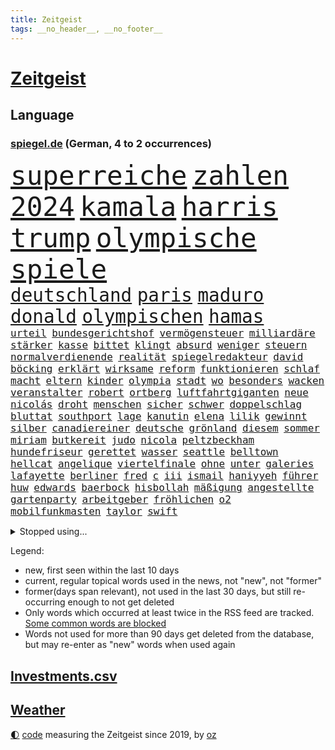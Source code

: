 ```yaml
---
title: Zeitgeist
tags: __no_header__, __no_footer__
---
```


# [Zeitgeist](https://oliz.io/zeitgeist/)

## Language

<h3><a href="https://www.spiegel.de" target="_blank">spiegel.de</a> (German, 4 to 2 occurrences)</h3>
<p style="font-family:monospace">
<span style="font-size:32pt"><a href="news_links.html#superreiche" class="current">superreiche</a></span>
<span style="font-size:32pt"><a href="news_links.html#zahlen" class="current">zahlen</a></span>
<span style="font-size:32pt"><a href="news_links.html#2024" class="current">2024</a></span>
<span style="font-size:32pt"><a href="news_links.html#kamala" class="current">kamala</a></span>
<span style="font-size:32pt"><a href="news_links.html#harris" class="current">harris</a></span>
<span style="font-size:32pt"><a href="news_links.html#trump" class="current">trump</a></span>
<span style="font-size:32pt"><a href="news_links.html#olympische" class="current">olympische</a></span>
<span style="font-size:32pt"><a href="news_links.html#spiele" class="current">spiele</a></span>
<br>
<span style="font-size:22pt"><a href="news_links.html#deutschland" class="current">deutschland</a></span>
<span style="font-size:22pt"><a href="news_links.html#paris" class="current">paris</a></span>
<span style="font-size:22pt"><a href="news_links.html#maduro" class="new">maduro</a></span>
<span style="font-size:22pt"><a href="news_links.html#donald" class="current">donald</a></span>
<span style="font-size:22pt"><a href="news_links.html#olympischen" class="current">olympischen</a></span>
<span style="font-size:22pt"><a href="news_links.html#hamas" class="current">hamas</a></span>
<br>
<span style="font-size:12pt"><a href="news_links.html#urteil" class="current">urteil</a></span>
<span style="font-size:12pt"><a href="news_links.html#bundesgerichtshof" class="current">bundesgerichtshof</a></span>
<span style="font-size:12pt"><a href="news_links.html#vermögensteuer" class="new">vermögensteuer</a></span>
<span style="font-size:12pt"><a href="news_links.html#milliardäre" class="current">milliardäre</a></span>
<span style="font-size:12pt"><a href="news_links.html#stärker" class="current">stärker</a></span>
<span style="font-size:12pt"><a href="news_links.html#kasse" class="current">kasse</a></span>
<span style="font-size:12pt"><a href="news_links.html#bittet" class="current">bittet</a></span>
<span style="font-size:12pt"><a href="news_links.html#klingt" class="current">klingt</a></span>
<span style="font-size:12pt"><a href="news_links.html#absurd" class="current">absurd</a></span>
<span style="font-size:12pt"><a href="news_links.html#weniger" class="current">weniger</a></span>
<span style="font-size:12pt"><a href="news_links.html#steuern" class="current">steuern</a></span>
<span style="font-size:12pt"><a href="news_links.html#normalverdienende" class="new">normalverdienende</a></span>
<span style="font-size:12pt"><a href="news_links.html#realität" class="current">realität</a></span>
<span style="font-size:12pt"><a href="news_links.html#spiegelredakteur" class="current">spiegelredakteur</a></span>
<span style="font-size:12pt"><a href="news_links.html#david" class="current">david</a></span>
<span style="font-size:12pt"><a href="news_links.html#böcking" class="new">böcking</a></span>
<span style="font-size:12pt"><a href="news_links.html#erklärt" class="current">erklärt</a></span>
<span style="font-size:12pt"><a href="news_links.html#wirksame" class="new">wirksame</a></span>
<span style="font-size:12pt"><a href="news_links.html#reform" class="current">reform</a></span>
<span style="font-size:12pt"><a href="news_links.html#funktionieren" class="current">funktionieren</a></span>
<span style="font-size:12pt"><a href="news_links.html#schlaf" class="current">schlaf</a></span>
<span style="font-size:12pt"><a href="news_links.html#macht" class="current">macht</a></span>
<span style="font-size:12pt"><a href="news_links.html#eltern" class="current">eltern</a></span>
<span style="font-size:12pt"><a href="news_links.html#kinder" class="current">kinder</a></span>
<span style="font-size:12pt"><a href="news_links.html#olympia" class="current">olympia</a></span>
<span style="font-size:12pt"><a href="news_links.html#stadt" class="current">stadt</a></span>
<span style="font-size:12pt"><a href="news_links.html#wo" class="current">wo</a></span>
<span style="font-size:12pt"><a href="news_links.html#besonders" class="current">besonders</a></span>
<span style="font-size:12pt"><a href="news_links.html#wacken" class="new">wacken</a></span>
<span style="font-size:12pt"><a href="news_links.html#veranstalter" class="current">veranstalter</a></span>
<span style="font-size:12pt"><a href="news_links.html#robert" class="current">robert</a></span>
<span style="font-size:12pt"><a href="news_links.html#ortberg" class="new">ortberg</a></span>
<span style="font-size:12pt"><a href="news_links.html#luftfahrtgiganten" class="new">luftfahrtgiganten</a></span>
<span style="font-size:12pt"><a href="news_links.html#neue" class="current">neue</a></span>
<span style="font-size:12pt"><a href="news_links.html#nicolás" class="new">nicolás</a></span>
<span style="font-size:12pt"><a href="news_links.html#droht" class="current">droht</a></span>
<span style="font-size:12pt"><a href="news_links.html#menschen" class="current">menschen</a></span>
<span style="font-size:12pt"><a href="news_links.html#sicher" class="current">sicher</a></span>
<span style="font-size:12pt"><a href="news_links.html#schwer" class="current">schwer</a></span>
<span style="font-size:12pt"><a href="news_links.html#doppelschlag" class="new">doppelschlag</a></span>
<span style="font-size:12pt"><a href="news_links.html#bluttat" class="current">bluttat</a></span>
<span style="font-size:12pt"><a href="news_links.html#southport" class="new">southport</a></span>
<span style="font-size:12pt"><a href="news_links.html#lage" class="current">lage</a></span>
<span style="font-size:12pt"><a href="news_links.html#kanutin" class="new">kanutin</a></span>
<span style="font-size:12pt"><a href="news_links.html#elena" class="new">elena</a></span>
<span style="font-size:12pt"><a href="news_links.html#lilik" class="new">lilik</a></span>
<span style="font-size:12pt"><a href="news_links.html#gewinnt" class="current">gewinnt</a></span>
<span style="font-size:12pt"><a href="news_links.html#silber" class="current">silber</a></span>
<span style="font-size:12pt"><a href="news_links.html#canadiereiner" class="new">canadiereiner</a></span>
<span style="font-size:12pt"><a href="news_links.html#deutsche" class="current">deutsche</a></span>
<span style="font-size:12pt"><a href="news_links.html#grönland" class="new">grönland</a></span>
<span style="font-size:12pt"><a href="news_links.html#diesem" class="current">diesem</a></span>
<span style="font-size:12pt"><a href="news_links.html#sommer" class="current">sommer</a></span>
<span style="font-size:12pt"><a href="news_links.html#miriam" class="current">miriam</a></span>
<span style="font-size:12pt"><a href="news_links.html#butkereit" class="new">butkereit</a></span>
<span style="font-size:12pt"><a href="news_links.html#judo" class="new">judo</a></span>
<span style="font-size:12pt"><a href="news_links.html#nicola" class="current">nicola</a></span>
<span style="font-size:12pt"><a href="news_links.html#peltzbeckham" class="new">peltzbeckham</a></span>
<span style="font-size:12pt"><a href="news_links.html#hundefriseur" class="new">hundefriseur</a></span>
<span style="font-size:12pt"><a href="news_links.html#gerettet" class="current">gerettet</a></span>
<span style="font-size:12pt"><a href="news_links.html#wasser" class="current">wasser</a></span>
<span style="font-size:12pt"><a href="news_links.html#seattle" class="new">seattle</a></span>
<span style="font-size:12pt"><a href="news_links.html#belltown" class="new">belltown</a></span>
<span style="font-size:12pt"><a href="news_links.html#hellcat" class="new">hellcat</a></span>
<span style="font-size:12pt"><a href="news_links.html#angelique" class="current">angelique</a></span>
<span style="font-size:12pt"><a href="news_links.html#viertelfinale" class="current">viertelfinale</a></span>
<span style="font-size:12pt"><a href="news_links.html#ohne" class="current">ohne</a></span>
<span style="font-size:12pt"><a href="news_links.html#unter" class="current">unter</a></span>
<span style="font-size:12pt"><a href="news_links.html#galeries" class="new">galeries</a></span>
<span style="font-size:12pt"><a href="news_links.html#lafayette" class="new">lafayette</a></span>
<span style="font-size:12pt"><a href="news_links.html#berliner" class="current">berliner</a></span>
<span style="font-size:12pt"><a href="news_links.html#fred" class="current">fred</a></span>
<span style="font-size:12pt"><a href="news_links.html#c" class="current">c</a></span>
<span style="font-size:12pt"><a href="news_links.html#iii" class="current">iii</a></span>
<span style="font-size:12pt"><a href="news_links.html#ismail" class="current">ismail</a></span>
<span style="font-size:12pt"><a href="news_links.html#haniyyeh" class="new">haniyyeh</a></span>
<span style="font-size:12pt"><a href="news_links.html#führer" class="current">führer</a></span>
<span style="font-size:12pt"><a href="news_links.html#huw" class="new">huw</a></span>
<span style="font-size:12pt"><a href="news_links.html#edwards" class="new">edwards</a></span>
<span style="font-size:12pt"><a href="news_links.html#baerbock" class="current">baerbock</a></span>
<span style="font-size:12pt"><a href="news_links.html#hisbollah" class="current">hisbollah</a></span>
<span style="font-size:12pt"><a href="news_links.html#mäßigung" class="current">mäßigung</a></span>
<span style="font-size:12pt"><a href="news_links.html#angestellte" class="current">angestellte</a></span>
<span style="font-size:12pt"><a href="news_links.html#gartenparty" class="new">gartenparty</a></span>
<span style="font-size:12pt"><a href="news_links.html#arbeitgeber" class="current">arbeitgeber</a></span>
<span style="font-size:12pt"><a href="news_links.html#fröhlichen" class="new">fröhlichen</a></span>
<span style="font-size:12pt"><a href="news_links.html#o2" class="current">o2</a></span>
<span style="font-size:12pt"><a href="news_links.html#mobilfunkmasten" class="new">mobilfunkmasten</a></span>
<span style="font-size:12pt"><a href="news_links.html#taylor" class="current">taylor</a></span>
<span style="font-size:12pt"><a href="news_links.html#swift" class="current">swift</a></span>
</p>
<details>
<summary>Stopped using...</summary>
<p class="former" style="font-size:12pt">
besorgt(1378) draußen(1378) internationaler(1378) aktien(1376) nationen(1376) verhandelt(1376) cdupolitiker(1375) entgegen(1375) entschuldigt(1375) gerhard(1375) elfmeter(1374) jedem(1374) liste(1374) polizeieinsatz(1374) tschechien(1374) verhältnis(1374) hacker(1373) kassiert(1373) mahnt(1373) arsenal(1372) gewissen(1372) geändert(1372) konflikte(1372) steigende(1372) träumen(1372) untersuchungsausschuss(1372) verschieben(1372) villa(1372) wechseln(1372) 2017(1371) coronakrise(1371) kritisierte(1371) landen(1371) landkreis(1371) respekt(1371) räumen(1371) strafen(1371) vermeiden(1371) eng(1370) nürnberg(1370) radikal(1370) raum(1370) trennt(1370) vergeblich(1370) verlängerung(1370) angeblichen(1369) härter(1369) paul(1369) verlierer(1369) vermuten(1369) verurteilte(1369) österreichische(1369) überlebte(1369) getrennt(1368) hinterher(1368) polens(1368) schiff(1368) betreiber(1367) geflüchteten(1367) übergeben(1367) verbreiten(1366) angekommen(1365) dreimal(1365) eingesetzt(1365) fragt(1365) regt(1365) armut(1364) aufgehoben(1364) beschluss(1364) dramatisch(1364) geburt(1364) litauen(1364) remis(1364) trennung(1363) drastisch(1362) ägypten(1362) wiederholt(1361) system(1360) überholt(1360) half(1359) oliver(1359) frachter(1358) mangel(1358) exporte(1357) störung(1357) vorstoß(1357) antisemitismus(1356) affäre(1355) brite(1355) gaben(1354) hielten(1354) änderungen(1353) handel(1352) landete(1351) auflagen(1350) aufarbeitung(1349) istanbul(1348) halbe(1346) beitrag(1344) leider(1343) bewegt(1332) afrikas(1328) geblieben(1327) entspannt(1326) überfordert(1325) gebieten(1321) herausforderungen(1321) armen(1318) last(1309) billiger(1306) sachen(1290) diagnose(1266) autobauer(1262) estland(1245) zusammenbruch(1234) lediglich(1155) 38(1140) freigesprochen(1103) cup(1094) dörfer(1073) entlastung(1068) börsen(1050) zorn(1043) gewohnt(1042) nachmittag(1039) entlasten(1031) irritiert(1028) offene(1024) kursieren(1010) elke(1001) heidenreich(1001) lädt(990) unbekannter(990) ampelparteien(984) russisches(983) schülerin(981) tödlichem(981) euländer(980) fußballs(966) vatikan(965) brennt(945) möchten(934) öffentlichrechtlichen(934) weiten(926) herausgefunden(894) ergeben(893) überzeugung(893) vereinigung(875) samt(867) terror(867) günstiger(836) niedersächsischen(835) erlauben(826) durchsuchen(817) dahin(805) verzweiflung(784) cannabis(780) debattiert(778) chefs(775) kühnert(773) stockholm(768) ulrich(768) galten(765) nationale(759) unentschieden(750) fassungslos(737) erlegen(733) kämpferisch(733) folgten(727) eingreifen(681) feierten(675) machtmissbrauch(670) begegnung(659) angreifen(655) irland(651) eingriff(650) knappe(640) auszeichnung(639) verehrt(616) spielzeug(615) uskonzern(615) rudi(613) gesprengt(611) reißen(607) bewirken(604) redet(602) wirtschaftliche(600) einstige(597) testet(596) pop(592) technische(589) abschiebungen(587) auflaufen(585) steigern(581) erheben(579) überschritten(571) kieler(568) rekordhoch(567) leblos(566) renommierte(564) völler(561) gebühren(557) hilfsorganisation(551) ussängerin(551) erleidet(546) wand(546) landwirte(545) befasst(540) freier(539) schwache(536) weimar(533) startups(532) fahrbahn(531) schweres(525) jäger(520) beitritt(517) verzögerung(515) stillstand(514) panik(512) unterbrechung(509) überschattet(506) zogen(500) beigetragen(497) rio(497) gedanken(496) fakten(493) wendepunkt(490) kassen(487) ungeklärt(482) erfolgen(475) asylpolitik(472) startete(467) reuß(464) dringt(455) staatsbürger(449) exkanzler(448) härtere(447) alarmbereitschaft(445) kolleginnen(442) horror(440) ikone(439) optimismus(436) katrin(435) vollem(433) expertengremium(432) mühe(431) nachbesserungen(426) spektakulären(426) strompreise(425) fossile(423) rechtskräftig(423) filmbranche(422) florenz(422) prognostiziert(422) erregt(421) bekennt(411) kopenhagen(408) website(408) ausschließen(405) einwanderung(405) abschaffen(398) indischer(395) anschluss(392) steve(388) abends(385) gesellschaftliche(384) toronto(383) benachteiligt(381) prägte(379) abgesehen(378) ankunft(376) xiii(373) zulieferer(373) besiegen(371) schmidt(371) luka(369) beschloss(365) travis(365) gerichts(364) atlanta(363) metropole(361) ausgehandelt(359) unterscheiden(358) einzuführen(355) lagen(355) bewaffnete(354) football(353) varianten(350) butter(348) margot(340) kandidiert(334) verglichen(330) wirbel(330) debütant(329) eigentor(329) israeli(329) welten(329) antonio(326) wolff(326) verkehrsunfall(324) dirk(322) rucksack(322) afdchef(321) fame(321) beute(317) 03(316) tvsender(314) zypern(310) ködern(308) schlechtesten(306) elektroauto(304) mittelfeld(304) spdgeneralsekretär(304) düsteren(300) besserung(299) comedian(299) 12000(298) wehrpflicht(296) appellieren(292) ständige(291) rage(290) volle(288) antisemitischer(287) massenproteste(287) verliebt(287) einander(286) erkältung(286) singen(286) israelischer(285) sanitäter(285) ebay(284) raumstation(284) rekordzahl(281) orlando(279) historikerin(276) intern(275) kelce(273) tabellenführung(273) usrepräsentantenhaus(271) stimmte(270) nominierung(269) würgen(268) beschießen(267) tanzen(267) wilde(267) höchster(266) streifenwagen(266) kriegen(264) reagierten(262) 1990(260) regierungserklärung(258) überraschende(258) sofia(257) zölle(257) versammelt(252) option(250) stürmen(245) kritischer(243) mangelt(243) perry(239) unrwa(239) crown(238) unterschätzt(238) kliniken(236) doppelter(235) staatsanwälte(234) veränderung(234) 2012(233) ausschlussverfahren(232) torjäger(232) eier(230) erfolgsserie(230) turnieren(230) haftstrafen(229) netflixserie(229) student(229) bett(227) finanzieren(227) weiterkommen(225) wählerinnen(225) begrenzung(224) benedikt(224) dfbteam(224) genozid(224) janeiro(224) kündigungen(224) aires(222) buenos(222) fach(221) beteiligen(220) eupolitiker(220) dialoge(218) gerichtssaal(218) stanley(218) robbie(215) ausgleich(214) argentinischen(213) unruhen(213) ausgenommen(212) südosten(212) positives(211) verena(210) abgeordneter(209) buchempfehlungen(209) finanzen(209) walk(209) durchgeführt(208) erfinder(208) misshandlungen(208) staatssekretär(208) flagge(207) zielen(207) flugreisende(205) trailer(205) trio(205) göringeckardt(204) erfuhr(202) zurückgewiesen(202) eingezogen(201) oslo(201) natopartnern(200) füllen(197) stromausfall(197) umfangreiche(197) verstößt(197) humanitärer(195) österreicher(195) grant(194) mysteriöser(194) bastian(191) öffnete(191) gebrannt(190) platzen(190) therapien(190) schlappe(189) taipeh(189) anwendung(188) heer(188) hochwasser(187) rammte(187) rüstungsexporte(186) spiegelkorrespondentin(184) 1997(183) dreistelligen(183) brandenburgischen(182) lecker(182) haftanstalt(180) halbinsel(179) nachzudenken(179) triumphieren(179) niemals(178) 400000(176) kaltes(176) trotzt(174) hungersnot(173) ehren(171) klamotten(171) spione(171) fusion(170) stromausfälle(170) elisabeth(169) landwirt(169) prozessbeginn(169) kanadische(168) privates(168) ausgrenzung(167) gepäck(167) gespendet(166) meister(166) protestierende(166) sommermärchen(166) verwandte(166) kapitulation(165) rechtsaußenpartei(165) teamchef(165) bodenpersonal(163) milch(162) ohrringe(162) allgegenwärtig(160) besetztes(160) umweg(157) wilden(157) wovon(157) andre(156) leichnam(156) sophie(156) zurückziehen(156) parkinson(155) karriereende(154) politikum(154) demonstrierten(153) korallenriffe(153) lamar(153) grausamen(151) plänen(151) inhalt(149) populisten(149) siegtreffer(149) philippe(148) olivia(147) riefen(147) signapleite(147) wohnmobil(147) bitcoins(146) eugipfel(146) gerügt(146) zentral(145) geschichten(144) verknüpft(144) apotheker(143) assange(143) styles(143) regimekritischen(142) steuersenkungen(142) schwerverletzte(141) einsehen(140) magnus(140) missachtet(140) zoo(140) bundesstraße(139) garweg(139) stromnetze(139) verschwindet(139) wangerooge(139) erfolgsgeschichte(138) klette(138) lösten(138) vorlieben(137) hard(136) widerstände(136) benennen(135) günter(135) kostüm(135) oleksandr(135) unmöglich(134) erhalt(133) mitspieler(131) prorussischen(131) 54(130) einfuhr(130) generelle(130) lud(130) mehrarbeit(130) sprang(130) dienen(129) handlungen(129) insolvenzen(129) mccartney(129) revolutionsgericht(129) sarah(129) 35jährige(128) academy(128) leib(128) verhältnismäßig(128) biss(127) gewalttat(127) labourpartei(127) märkte(127) rüstung(127) wikileaksgründer(127) anschließenden(126) eindeutig(126) sumoringer(126) unangenehme(126) usarmee(126) runter(125) umweltministerium(125) bulgarien(124) ehen(124) entlang(124) masse(124) wildtiere(124) andrej(123) flugzeugbauer(122) vergleichbar(122) beruflich(120) gebt(120) halbzeit(120) kigenerierte(120) löhne(120) hafens(119) jacht(119) ausfindig(118) havarie(118) lautete(118) muslimischen(118) autoindustrie(117) indirekt(117) strafrecht(117) auflage(116) cook(116) kümmerte(116) mitsotakis(116) spitzenkandidaten(116) vergehens(116) ablösen(114) argumentierte(114) verurteilter(114) zucker(114) altersvorsorge(113) laufnewsletter(113) bestandsaufnahme(112) insider(112) parteifreunde(112) schmerzt(112) abitur(111) auschwitz(111) pier(111) amts(110) boss(110) geprägten(110) separatisten(110) verachtung(110) 2003(109) alleinerziehende(109) marschiert(109) tschechiens(109) nominierten(108) carlsen(107) kontrollieren(107) passagieren(107) sexismus(107) lieder(106) steuergeld(106) abgebrannt(105) dialog(105) irischen(105) pille(105) stammende(105) techkonzerne(105) applaus(104) gärtnern(104) integration(103) demonstrierende(102) faktencheck(102) lärm(102) parlaments(102) rüdiger(102) school(102) dominik(101) entführen(101) gebunden(101) vorgezogenen(101) flirten(100) footballstar(100) ruhrgebiet(100) katja(99) anpfiff(98) cafés(98) gartenkolumne(98) großstädte(98) kasia(98) lenhardt(98) organspende(98) sammlung(98) wurm(98) konvoi(97) medienfirma(97) paket(97) schick(97) strafrechts(97) studien(97) wolken(97) bedingung(96) drosten(95) ernannt(95) bürgerkrieg(94) forum(94) herrsche(94) katastrophale(94) unseres(94) schämen(93) überraschender(93) 1974(92) 44(92) achtjähriger(92) neoliberalen(92) wecken(92) üblich(92) blue(91) klimafonds(91) leidenschaft(91) mahnwache(91) zulegen(91) angetan(90) anlegestelle(90) irrtum(90) podcastserie(90) punktzahl(90) ungleich(90) verhört(90) verzögerte(90) assistentin(89) brillierte(89) macau(89) marilyn(89) mitgeteilt(89) monroe(89) platzverweise(89) usmilliardär(89) videoclip(89) agassi(88) arbeitszeit(88) baerbocks(88) eindrucksvolle(88) empfehlenswert(88) eroller(88) hindernis(88) kahn(88) bayerischer(87) figuren(87) flugbetrieb(87) gucken(87) mitfavorit(87) oxford(87) treibstoff(87) 11freunde(86) absichern(86) baltische(86) gewertet(86) handwerk(86) kirchen(86) scham(86) technischen(86) tschechische(86) unterschätzen(86) blendend(85) einberufen(85) energieträger(85) frauenfußball(85) gezüchtet(85) hochentwickelte(85) maryland(85) roy(85) techniken(85) weigerte(85) bannon(84) bronny(84) bystron(84) draft(84) packten(84) petr(84) engel(83) erholen(83) grandiosen(83) guillaume(83) millionenverlust(83) nbadraft(83) schwerverletzter(83) sperrung(83) zermatt(83) 17jährigen(82) abnehmen(82) anhäufen(82) anschläge(82) jk(82) potterautorin(82) rowling(82) teilnehmern(82) abhaken(81) countrysänger(81) filmindustrie(81) initiativen(81) norwegische(81) orthodoxe(81) verlobung(81) zukunftsaussichten(81) aufbau(80) beunruhigend(80) entzündete(80) fatale(80) genf(80) großartig(80) serienkiller(80) bahnstrecke(79) children(79) eike(79) einlenken(79) feigen(79) jerry(79) kandidatinnen(79) save(79) spielfilm(79) stahl(79) szenarien(79) tvserien(79) unfreiwillig(79) begünstigt(78) polarisierung(78) södolf(78) verbinden(78) amanda(77) begegnungen(77) eisaugen(77) fuchs(77) knox(77) normalität(77) schlägen(77) furioses(76) rächte(76) schleifte(76) spioniert(76) tui(76) zuwachs(76) afdspitzenpolitiker(75) gezielten(75) grimes(75) usmanager(75) 34jährige(74) bmw(73) denkwürdigen(73) füchse(73) joker(73) kooperativ(73) porzellan(73) tiflis(73) trank(73) abkassieren(72) aufschrei(72) bordeaux(72) kriterien(72) mischt(72) mittelfeldspieler(72) revanchiert(72) umliegende(72) becher(71) beeren(71) generalvikar(71) russ(71) strich(71) tonnenschwere(71) trends(71) unterbricht(71) videobeweis(71) brennstoffe(70) dreckige(70) erliegt(70) euphorie(70) liedermacher(70) mexikanischer(70) oleksij(70) signagründer(70) videoschiedsrichter(70) vorfalls(70) einbrecher(69) schränkt(69) spiegelspitzengespräch(69) chinareise(68) erdgas(68) flüssen(68) handelsstreit(68) hathaway(68) herd(68) soundtrack(68) abbekommen(67) führungsebene(67) islam(67) packt(67) psychotherapeutin(67) verschlossenen(67) weltantidopingagentur(67) abgeschaltet(66) böller(66) finanzskandal(66) kryptowährung(66) psychologen(66) regierungskrise(66) sphären(66) unbekannt(66) überschwänglich(66) eingriffen(65) lebensgrundlage(65) liest(65) meisterschaften(65) var(65) virologe(65) wovor(65) beleuchtet(64) botschafterin(64) entgegenzusetzen(64) integrieren(64) konfrontation(64) milliardärin(64) perioden(64) schmiergeld(64) verbessert(64) weltberühmte(64) zutrauen(64) ü70(64) arian(63) forschenden(63) iphonekonzern(63) kundschaft(63) landsleute(63) liebeserklärung(63) mclarenpilot(63) pazifikinsel(63) polarisiert(63) revolutioniert(63) taktik(63) bewährte(62) lebensbedrohliche(62) mitbewerber(62) späten(62) taktische(62) titelkandidaten(62) toto(62) afdlandrat(61) dunkelziffer(61) gipfelkreuz(61) kulturgut(61) sesselmann(61) topmanagern(61) türmt(61) festgefahren(60) finanzkriminalität(60) gewachsen(60) heiße(60) schriftstellerverbands(60) unterschätzte(60) vertreibt(60) cdupolitikerin(59) grevesmühlen(59) salehi(59) spielerinnen(59) toomaj(59) versicherungen(59) ecken(58) eubeitritt(58) familiären(58) gesellen(58) leitete(58) sonnensystems(58) treiber(58) ausgepackt(57) defizite(57) eigenheim(57) entmutigen(57) europäisches(57) wandte(57) befriedigend(56) deutschjüdischen(56) enthüllungen(56) geschleust(56) reus(56) rtvs(56) typisches(56) umweltauflagen(56) usunis(56) vors(56) öffentlichrechtliche(56) überflutete(56) antiisraelische(55) getrübt(55) naruhito(55) tank(55) topteam(55) wahlhelfer(55) zuzutrauen(55) entzündet(54) erektionsstörungen(54) genehmigen(54) kalifat(54) papiere(54) river(54) roßmann(54) sciences(54) sechsjährigen(54) streumunition(54) torschütze(54) verbots(54) bundesparteitag(53) erdabgewandten(53) erdabgewandter(53) gefundene(53) joseph(53) mogelpackungen(53) shrinkflation(53) verwirklicht(53) vorausgegangen(53) bahnstreiks(52) geistlichen(52) initiator(52) lilly(52) psychischer(52) toxische(52) unterzeichnen(52) verschärfung(52) ausgesagt(51) benimmregeln(51) durchsuchungen(51) haushaltsverhandlungen(51) leclerc(51) polizeiangaben(51) schärferes(51) tendenz(51) brennpunkt(50) erzwingen(50) esther(50) interaktiv(50) lautstärke(50) mossack(50) panama(50) papers(50) planten(50) rentenalter(50) sedlaczek(50) städtetag(50) verletzen(50) zornig(50) gehackt(49) kapitolsturms(49) kategorie(49) korrekt(49) krankenhausreif(49) meisterwerke(49) niemandem(49) funktionär(48) konsequente(48) krimi(48) manches(48) unterschiedlicher(48) vertraut(48) 95jährige(47) alleinerziehenden(47) pflaster(47) rowlings(47) brüche(46) entwirft(46) slowenien(46) typischen(46) drake(45) kendrick(45) musikindustrie(45) optimale(45) rocky(45) radfahren(44) schutzsuchende(44) toxisch(44) tvduelle(44) unbekleidet(44) unverantwortlich(44) zwingend(44) 66(43) aufwendig(43) basketballliga(43) brüste(43) gehörenden(43) griechischen(43) saga(43) saugt(43) sprengen(43) uspier(43) 17000(42) caso(42) digitalkonzerne(42) familienpodcast(42) gastroback(42) offenbarte(42) streamer(42) verteilen(42) beherrschen(41) brandgefahr(41) irres(41) neukaledonien(41) plünderungen(41) verschwundenem(41) weicht(41) zugefügt(41) datenschutz(40) eishockeystar(40) evakuierungen(40) fähren(40) klimaneutral(40) lebensraum(40) month(40) sturzfluten(40) unwohlsein(40) überraschungsauftritt(40) palma(39) schwänzen(39) teurere(39) tinder(39) urnengang(39) feuerwerkskörper(38) kigenerierten(38) nhl(38) reichsbürgernetzwerk(38) siege(38) eingefädelt(37) frisst(37) überseegebiet(37) doppelspitze(36) double(36) guckt(36) haustieren(36) spielzeit(36) unterspült(36) 1800(35) association(35) bahnlogistiktochter(35) comebacks(35) ereignisse(35) haverbeck(35) toilettengang(35) besteigt(34) digitalwährung(34) großartigen(34) kampfansage(34) dwd(33) erahnen(33) nervös(33) normaler(33) tennisbälle(33) typen(33) anhaltenden(32) gehaltserhöhung(32) jahrhunderten(32) listen(32) scharfen(32) traurige(32) women(32) seitenlinie(31) appellierte(30) d'agostino(30) geschätzt(30) getrennte(30) heiner(30) innenverteidiger(30) jederzeit(30) konzernchefs(30) millionenfach(30) saurier(30) beißen(29) erlöste(29) europawahlkampf(29) hartnäckigen(29) tanken(29) übte(29) abdankung(28) ansiedeln(28) bestsellerautorin(28) fußballtrainer(28) hergang(28) kaufte(28) klammen(28) schrei(28) seltenheit(28) tragische(28) beeindrucken(27) erdrutsches(27) kriegsgebiet(27) militäraktion(27) staatsbürgerschaft(27) verbrennungsmotors(27) aufräumen(26) einbürgerung(26) freundliches(26) kriegsfall(26) liebende(26) misserfolge(26) philharmoniker(26) popularität(26) unfalls(26) wackeln(26) deutschkolumne(25) gegenstände(25) kletterte(25) traumpaar(25) verbringt(25) chang'e6(24) foster(24) grugahalle(24) jodie(24) kongresses(24) missachtung(24) schauspielerei(24) shania(24) spielklasse(24) susanne(24) twain(24) weltmeistern(24) einzelkritik(23) fremdelt(23) linkenchefin(23) vereint(23) verspätet(23) vogtland(23) zurücktreten(23) angelina(22) bleibe(22) brad(22) einsatzbereit(22) intensiver(22) jolie(22) mitleid(22) objektiv(22) pitt(22) popqueen(22) wehrhaft(22) zusammenhängt(22) dfbsportdirektor(21) fußballspiel(21) babypause(20) flugzeugabsturz(20) gesa(20) horrende(20) jusochef(20) maier(20) nachtzug(20) nachtzüge(20) rechtspopulist(20) tsv(20) fußballnationalelf(19) auftauchte(18) gegnerin(18) kanzlei(18) leeren(18) stream(18) toptalents(18) zertifiziert(18) beifahrer(17) briefzustellung(17) euaußengrenze(17) fragebogen(17) länderspiel(17) örtlich(17) achte(16) brüllten(16) camilla(16) emtitel(16) etappen(16) lewandowski(16) liedern(16) strafzöllen(16) ähnliches(16) anfragen(15) auktionshaus(15) boomer(15) durchzusetzen(15) füllkrug(15) markiert(15) naomi(15) niclas(15) trumpverbündete(15) ausziehen(14) elementarschäden(14) kolumnistin(14) kommunal(14) sanieren(14) schockierend(14) schweinsteiger(14) sehnt(14) städtetrip(14) unberechenbare(14) entlädt(13) geiselnehmer(13) kapitulieren(13) südkoreanischer(13) aufenthaltserlaubnis(12) beliebten(12) billige(12) reihen(12) renoviert(12) schleudern(12) unzufriedenheit(12) abzuschieben(11) bundestagsvize(11) emgruppe(11) emvorrunde(11) warfen(11) örtliche(11)
</p>
</details>
<p>Legend:
<ul>
<li><span class="new">new</span>, first seen within the last 10 days</li>
<li><span class="current">current</span>, regular topical words used in the news, not "new", not "former"</li>
<li><span class="former">former(days span relevant)</span>, not used in the last 30 days, but still re-occurring enough to not get deleted</li>
<li>Only words which occurred at least twice in the RSS feed are tracked. <a href="language/filters.py">Some common words are blocked</a></li>
<li>Words not used for more than 90 days get deleted from the database, but may re-enter as "new" words when used again</li>
</ul>
</p>

## [Investments](investments.html)[.csv](investments.csv)

## [Weather](weather.html)

<footer>
<a href="javascript:toggleTheme()" class="nav">🌓</a>
<a href="https://github.com/ooz/zeitgeist">code</a> measuring the Zeitgeist since 2019, by <a href="https://oliz.io">oz</a>
</footer>
